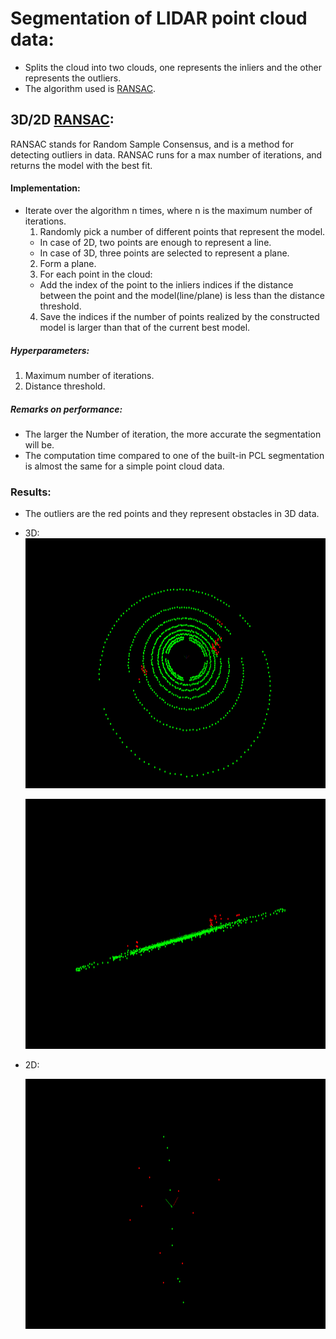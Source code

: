 # Segmentation of LIDAR point cloud data:
* Splits the cloud into two clouds, one represents the inliers and the other represents the outliers.
* The algorithm used is [RANSAC](https://youtu.be/BpOKB3OzQBQ).

## 3D/2D [RANSAC](https://youtu.be/BpOKB3OzQBQ):
RANSAC stands for Random Sample Consensus, and is a method for detecting outliers in data. RANSAC runs for a max number of iterations, and returns the model with the best fit.

#### Implementation:
  * Iterate over the algorithm n times, where n is the maximum number of iterations.
    1. Randomly pick a number of different points that represent the model.
      - In case of 2D, two points are enough to represent a line.
      - In case of 3D, three points are selected to represent a plane.
    2. Form a plane.
    3. For each point in the cloud:
      - Add the index of the point to the inliers indices if the distance between the point and the model(line/plane) is less than the distance threshold.
    4. Save the indices if the number of points realized by the constructed model is larger than that of the current best model.



##### Hyperparameters:
  1. Maximum number of iterations.
  2. Distance threshold.


##### Remarks on performance:
  * The larger the Number of iteration, the more accurate the segmentation will be.  
  * The computation time compared to one of the built-in PCL segmentation is almost the same for a simple point cloud data.


### Results:
* The outliers are the red points and they represent obstacles in 3D data.
- 3D:
  <img src="images/planeSegmentation2.png" alt="drawing" width="600" height="400"/>

  <img src="images/planeSegmentation.png" alt="drawing" width="600" height="400"/>


- 2D:

  <img src="images/lineSegmentation.png" alt="drawing" width="600" height="400"/>
